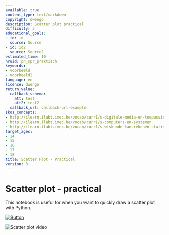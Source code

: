 ```yaml
---
available: true
content_type: text/markdown
copyright: dwengo
description: Scatter plot practical
difficulty: 3
educational_goals:
- id: id
  source: Source
- id: id2
  source: Source2
estimated_time: 10
hruid: pn_spr_praktisch
keywords:
- voorbeeld
- voorbeeld2
language: en
licence: dwengo
return_value:
  callback_schema:
    att: test
    att2: test2
  callback_url: callback-url-example
skos_concepts:
- http://ilearn.ilabt.imec.be/vocab/curr1/s-digitale-media-en-toepassingen
- http://ilearn.ilabt.imec.be/vocab/curr1/s-computers-en-systemen
- http://ilearn.ilabt.imec.be/vocab/curr1/s-wiskunde-kansrekenen-statistiek
target_ages:
- 14
- 15
- 16
- 17
- 18
title: Scatter Plot - Practical
version: 3
---
```

# Scatter plot - practical

This notebook is useful for when you want to quickly draw a scatter plot with Python.

[![](embed/Button.png "Button")](https://kiks.ilabt.imec.be/jupyterhub/?id=0208 "Practical scatter plot notebooks")

![](@youtube/https://www.youtube.com/watch?v=3Y2uqOzMPgs "Scatter plot video")